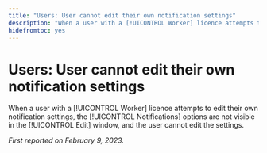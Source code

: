 ```yaml
---
title: "Users: User cannot edit their own notification settings"
description: "When a user with a [!UICONTROL Worker] licence attempts to edit their own notification settings, the [!UICONTROL Notifications] options are not visible in the [!UICONTROL Edit] window, and the user cannot edit the settings."
hidefromtoc: yes
---
```


# Users: User cannot edit their own notification settings

When a user with a [!UICONTROL Worker] licence attempts to edit their own notification settings, the [!UICONTROL Notifications] options are not visible in the [!UICONTROL Edit] window, and the user cannot edit the settings.

_First reported on February 9, 2023._

